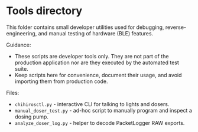 Tools directory
===============

This folder contains small developer utilities used for debugging,
reverse-engineering, and manual testing of hardware (BLE) features.

Guidance:
- These scripts are developer tools only. They are not part of the
  production application nor are they executed by the automated test
  suite.
- Keep scripts here for convenience, document their usage, and avoid
  importing them from production code.

Files:
- `chihirosctl.py` - interactive CLI for talking to lights and dosers.
- `manual_doser_test.py` - ad-hoc script to manually program and inspect a
  dosing pump.
- `analyze_doser_log.py` - helper to decode PacketLogger RAW exports.
